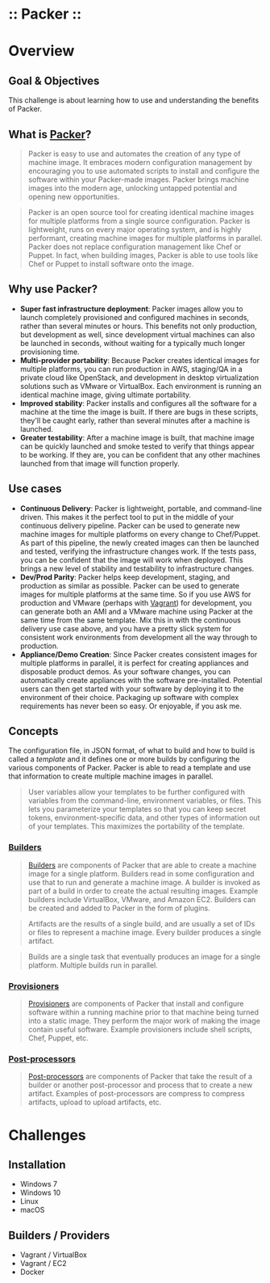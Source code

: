 :: Packer ::
============

# Overview

## Goal & Objectives

This challenge is about learning how to use and understanding the benefits of Packer.

## What is [Packer](https://www.packer.io/)?

> Packer is easy to use and automates the creation of any type of machine image. It embraces modern configuration management by encouraging you to use automated scripts to install and configure the software within your Packer-made images. Packer brings machine images into the modern age, unlocking untapped potential and opening new opportunities.

> Packer is an open source tool for creating identical machine images for multiple platforms from a single source configuration. Packer is lightweight, runs on every major operating system, and is highly performant, creating machine images for multiple platforms in parallel. Packer does not replace configuration management like Chef or Puppet. In fact, when building images, Packer is able to use tools like Chef or Puppet to install software onto the image.

## Why use Packer?

- **Super fast infrastructure deployment**: Packer images allow you to launch completely provisioned and configured machines in seconds, rather than several minutes or hours. This benefits not only production, but development as well, since development virtual machines can also be launched in seconds, without waiting for a typically much longer provisioning time.
- **Multi-provider portability**: Because Packer creates identical images for multiple platforms, you can run production in AWS, staging/QA in a private cloud like OpenStack, and development in desktop virtualization solutions such as VMware or VirtualBox. Each environment is running an identical machine image, giving ultimate portability.
- **Improved stability**: Packer installs and configures all the software for a machine at the time the image is built. If there are bugs in these scripts, they'll be caught early, rather than several minutes after a machine is launched.
- **Greater testability**: After a machine image is built, that machine image can be quickly launched and smoke tested to verify that things appear to be working. If they are, you can be confident that any other machines launched from that image will function properly.

## Use cases

- **Continuous Delivery**: Packer is lightweight, portable, and command-line driven. This makes it the perfect tool to put in the middle of your continuous delivery pipeline. Packer can be used to generate new machine images for multiple platforms on every change to Chef/Puppet. As part of this pipeline, the newly created images can then be launched and tested, verifying the infrastructure changes work. If the tests pass, you can be confident that the image will work when deployed. This brings a new level of stability and testability to infrastructure changes.
- **Dev/Prod Parity**: Packer helps keep development, staging, and production as similar as possible. Packer can be used to generate images for multiple platforms at the same time. So if you use AWS for production and VMware (perhaps with [Vagrant](http://www.vagrantup.com/)) for development, you can generate both an AMI and a VMware machine using Packer at the same time from the same template. Mix this in with the continuous delivery use case above, and you have a pretty slick system for consistent work environments from development all the way through to production.
- **Appliance/Demo Creation**: Since Packer creates consistent images for multiple platforms in parallel, it is perfect for creating appliances and disposable product demos. As your software changes, you can automatically create appliances with the software pre-installed. Potential users can then get started with your software by deploying it to the environment of their choice. Packaging up software with complex requirements has never been so easy. Or enjoyable, if you ask me.

## Concepts

The configuration file, in JSON format, of what to build and how to build is called a *template* and it defines one or more builds by configuring the various components of Packer. Packer is able to read a template and use that information to create multiple machine images in parallel.

> User variables allow your templates to be further configured with variables from the command-line, environment variables, or files. This lets you parameterize your templates so that you can keep secret tokens, environment-specific data, and other types of information out of your templates. This maximizes the portability of the template.

### [Builders](https://www.packer.io/docs/templates/builders.html)

> [Builders](https://www.packer.io/docs/builders/index.html) are components of Packer that are able to create a machine image for a single platform. Builders read in some configuration and use that to run and generate a machine image. A builder is invoked as part of a build in order to create the actual resulting images. Example builders include VirtualBox, VMware, and Amazon EC2. Builders can be created and added to Packer in the form of plugins.

> Artifacts are the results of a single build, and are usually a set of IDs or files to represent a machine image. Every builder produces a single artifact.

> Builds are a single task that eventually produces an image for a single platform. Multiple builds run in parallel.

### [Provisioners](https://www.packer.io/docs/templates/provisioners.html)

> [Provisioners](https://www.packer.io/docs/provisioners/index.html) are components of Packer that install and configure software within a running machine prior to that machine being turned into a static image. They perform the major work of making the image contain useful software. Example provisioners include shell scripts, Chef, Puppet, etc.

### [Post-processors](https://www.packer.io/docs/templates/post-processors.html)

> [Post-processors](https://www.packer.io/docs/post-processors/index.html) are components of Packer that take the result of a builder or another post-processor and process that to create a new artifact. Examples of post-processors are compress to compress artifacts, upload to upload artifacts, etc.

# Challenges

## Installation

- Windows 7
- Windows 10
- Linux
- macOS

## Builders / Providers

- Vagrant / VirtualBox
- Vagrant / EC2
- Docker
